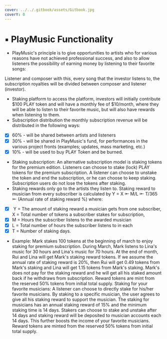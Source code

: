 ```yaml
---
cover: ../../.gitbook/assets/Gitbook.jpg
coverY: 0
---
```


# ▪ PlayMusic Functionality

* PlayMusic's principle is to give opportunities to artists who for various reasons have not achieved professional success, and also to allow listeners the possibility of earning money by listening to their favorite songs:

Listener and composer with this, every song that the investor listens to, the subscription royalties will be divided between composer and listener (investor).

* Staking platform to access the platform, investors will initially contribute $100 PLAY token and will have a monthly fee of $10/month, where they will be able to listen to their favorite music, but will also have rewards when listening to them.
* Subscription distribution the monthly subscription revenue will be distributed in the following ways:

<!---->

* [x] 60% - will be shared between artists and listeners&#x20;
* [x] 30% - will be shared in PlayMusic's fund, for performances in the various project fronts (examples; updates, mass marketing, etc.)&#x20;
* [x] 10% - will be used to buy PLAY Token and be burned.

<!---->

* Staking subscription: An alternative subscription model is staking tokens for the premium edition. Listeners can choose to stake (lock) PLAY tokens for the premium subscription. A listener can choose to unstake the token and end the subscription, or he can choose to keep staking. Subscription users do not lose the tokens after staking.&#x20;
* Staking rewards only go to the artists they listen to. Staking reward to musician from every subscriber is calculated by Y = X ⇤ M/L ⇤ T/365 ⇤ (Annual rate of staking reward %) where:&#x20;

<!---->

* [x] &#x20;Y = The amount of staking reward a musician gets from one subscriber, X = Total number of tokens a subscriber stakes for subscription,&#x20;
* [x] M = Hours the subscriber listens to the awarded musician&#x20;
* [x] L = Total number of hours the subscriber listens to in each
* [x] T = Number of staking days.&#x20;

<!---->

* Example: Mark stakes 100 tokens at the beginning of march to enjoy staking for premium subscription. During March, Mark listens to Lina's music for 30 hours and Lina's music for 70 hours. At the end of month, Rui and Lina will get Mark's staking reward tokens. If we assume the annual rate of staking reward is 20%, then Rui will get 0.49 tokens from Mark's staking and Lina will get 1.15 tokens from Mark's staking. Mark's does not pay for the staking reward and he will get all his staked amount back if he withdraws from subscription. Reward tokens are mint from the reserved 50% tokens from initial total supply. Staking for your favorite musicians: A listener can choose to directly stake for his/her favorite musicians. By staking to a specific musician, the user agrees to give all his staking reward to support the musician. The staking for musicians has an annual staking reward of 15% and the minimum staking time is 14 days. Stakers can choose to stake and unstake after 14 days and staking reward will be deposited to musician accounts each 14 days. This further boosts the income of your favorite musicians. Reward tokens are minted from the reserved 50% tokens from initial total supply.
